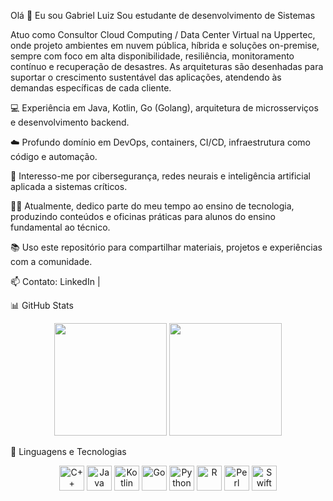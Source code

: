 Olá 👋 Eu sou Gabriel Luiz
Sou estudante de desenvolvimento de Sistemas

Atuo como Consultor Cloud Computing / Data Center Virtual na Uppertec, onde projeto ambientes em nuvem pública, híbrida e soluções on-premise, sempre com foco em alta disponibilidade, resiliência, monitoramento contínuo e recuperação de desastres. As arquiteturas são desenhadas para suportar o crescimento sustentável das aplicações, atendendo às demandas específicas de cada cliente.

💻 Experiência em Java, Kotlin, Go (Golang), arquitetura de microsserviços e desenvolvimento backend.

☁️ Profundo domínio em DevOps, containers, CI/CD, infraestrutura como código e automação.

🔐 Interesso-me por cibersegurança, redes neurais e inteligência artificial aplicada a sistemas críticos.

👨‍🏫 Atualmente, dedico parte do meu tempo ao ensino de tecnologia, produzindo conteúdos e oficinas práticas para alunos do ensino fundamental ao técnico.

📚 Uso este repositório para compartilhar materiais, projetos e experiências com a comunidade.

📫 Contato: LinkedIn |

📊 GitHub Stats
<p align="center"> <img height="180em" src="https://github-readme-stats.vercel.app/api?username=Black1204-arc&show_icons=true&theme=tokyonight&hide_title=false" /> <img height="180em" src="https://github-readme-stats.vercel.app/api/top-langs/?username=Black1204-arc&layout=compact&theme=tokyonight" /> </p>
🚀 Linguagens e Tecnologias
<p align="center"> <img src="https://cdn.jsdelivr.net/gh/devicons/devicon/icons/cplusplus/cplusplus-original.svg" height="40" alt="C++" /> <img src="https://cdn.jsdelivr.net/gh/devicons/devicon/icons/java/java-original.svg" height="40" alt="Java" /> <img src="https://cdn.jsdelivr.net/gh/devicons/devicon/icons/kotlin/kotlin-original.svg" height="40" alt="Kotlin" /> <img src="https://cdn.jsdelivr.net/gh/devicons/devicon/icons/go/go-original.svg" height="40" alt="Go" /> <img src="https://cdn.jsdelivr.net/gh/devicons/devicon/icons/python/python-original.svg" height="40" alt="Python" /> <img src="https://cdn.jsdelivr.net/gh/devicons/devicon/icons/r/r-original.svg" height="40" alt="R" /> <img src="https://cdn.jsdelivr.net/gh/devicons/devicon/icons/perl/perl-original.svg" height="40" alt="Perl" /> <img src="https://cdn.jsdelivr.net/gh/devicons/devicon/icons/swift/swift-original.svg" height="40" alt="Swift" /> </p>

